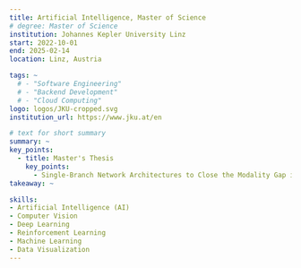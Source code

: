 ```yaml
---
title: Artificial Intelligence, Master of Science
# degree: Master of Science
institution: Johannes Kepler University Linz
start: 2022-10-01
end: 2025-02-14
location: Linz, Austria

tags: ~
  # - "Software Engineering"
  # - "Backend Development"
  # - "Cloud Computing"
logo: logos/JKU-cropped.svg
institution_url: https://www.jku.at/en

# text for short summary
summary: ~
key_points:
  - title: Master's Thesis
    key_points: 
      - Single-Branch Network Architectures to Close the Modality Gap in Multimodal Recommendation
takeaway: ~

skills: 
- Artificial Intelligence (AI)
- Computer Vision
- Deep Learning
- Reinforcement Learning
- Machine Learning
- Data Visualization
---
```

